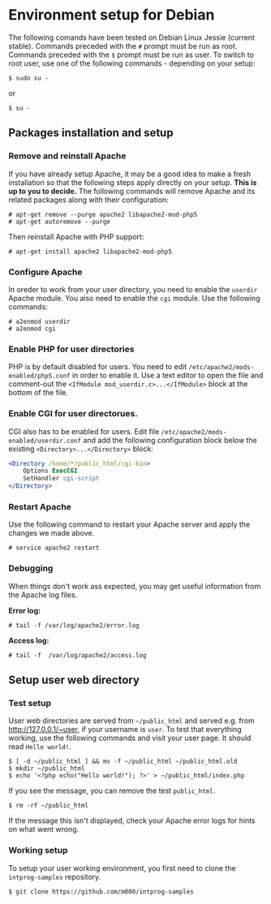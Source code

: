 # Environment setup for Debian

The following comands have been tested on Debian Linux Jessie (current stable).
Commands preceded with the `#` prompt must be run as root. Commands preceded with the `$` prompt must be run as user. To switch to root user, use one of the following commands - depending on your setup:

```console
$ sudo su -
```

or

```
$ su -
```

## Packages installation and setup

### Remove and reinstall Apache
If you have already setup Apache, it may be a good idea to make a fresh installation so that the following steps apply directly on your setup. **This is up to you to decide.** The following commands will remove Apache and its related packages along with their configuration:

```console
# apt-get remove --purge apache2 libapache2-mod-php5
# apt-get autoremove --purge
```

Then reinstall Apache with PHP support:

```console
# apt-get install apache2 libapache2-mod-php5
```

### Configure Apache
In oreder to work from your user directory, you need to enable the `userdir` Apache module. You also need to enable the `cgi` module. Use the following commands:

```console
# a2enmod userdir
# a2enmod cgi
```

### Enable PHP for user directories
PHP is by default disabled for users. You need to edit `/etc/apache2/mods-enabled/php5.conf` in order to enable it. Use a text editor to open the file and comment-out the `<IfModule mod_userdir.c>...</IfModule>` block at the bottom of the file.

### Enable CGI for user directorues.
CGI also has to be enabled for users. Edit file `/etc/apache2/mods-enabled/userdir.conf` and add the following configuration block below the existing `<Directory>...</Directory>` block:

```apache
<Directory /home/*/public_html/cgi-bin>
 	Options ExecCGI
	SetHandler cgi-script
</Directory>
```

### Restart Apache
Use the following command to restart your Apache server and apply the changes we made above.

``` console
# service apache2 restart
```

### Debugging
When things don't work ass expected, you may get useful information from the Apache log files.

**Error log:**
```console
# tail -f /var/log/apache2/error.log
```

**Access log:**
```console
# tail -f  /var/log/apache2/access.log
```

## Setup user web directory

### Test setup
User web directories are served from `~/public_html` and served e.g. from http://127.0.0.1/~user, if your username is `user`. To test that everything working, use the following commands and visit your user page. It should read `Hello world!`.

```console
$ [ -d ~/public_html ] && mv -f ~/public_html ~/public_html.old
$ mkdir ~/public_html
$ echo '<?php echo("Hello world!"); ?>' > ~/public_html/index.php
```

If you see the message, you can remove the test `public_html`.
```console
$ rm -rf ~/public_html
```

If the message this isn't displayed, check your Apache error logs for hints on what went wrong.

### Working setup
To setup your user working environment, you first need to clone the `intprog-samples` repository.

```
$ git clone https://github.com/m000/intprog-samples
```


